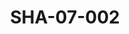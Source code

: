 ---
pid: SHA-07-002
title: SHA-07-002
language: ar
original_label: 
rights: شرحبيل احمد
location_of_original: شرحبيل احمد
photographer_or_studio: 
scanned_from: photograph 10.9 by 16.7
_date: 8/9/1977
location: الخرطوم، نادي الطيران المدني
description: جمهور في حفل تكريم شرحبيل احمد
additional_notes: 
permission_display: 'yes'
on_server: 'no'
on_website: 'no'
permalink: /photopages/ar/SHA-07-002
layout: photo-page
---